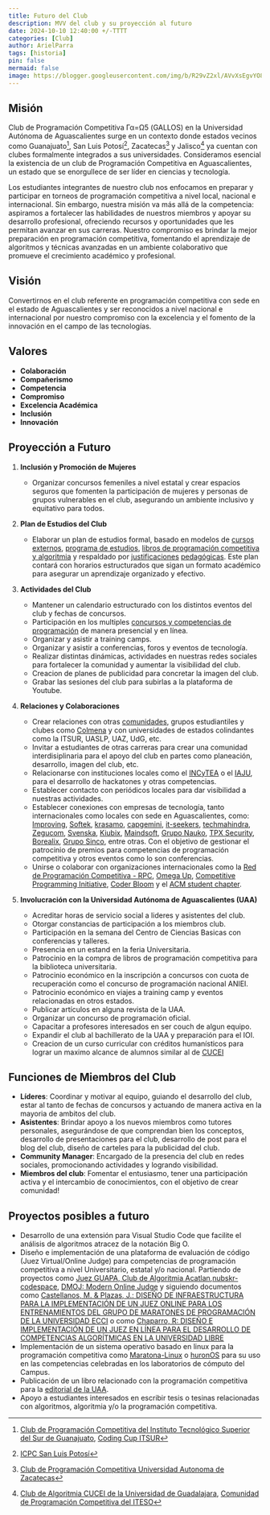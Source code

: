 ```yaml
---
title: Futuro del Club
description: MVV del club y su proyección al futuro 
date: 2024-10-10 12:40:00 +/-TTTT
categories: [Club]
author: ArielParra 
tags: [historia]
pin: false
mermaid: false
image: https://blogger.googleusercontent.com/img/b/R29vZ2xl/AVvXsEgvYO8RSdnPNUE6gz-uPq26p8jG7bUqxfgeAaOAI0V4noTrkrt7DTeaOTGTHpqdXjAed4Pss63sDZIuTkXXI2Fl5Rz2f_zJAVSYiCsqRg8fKKvxaESvQKzFr940Z2qorDGti-cPsS_kU8Q/s1600/vives+en+el+futuro.jpg
---
```


## Misión

Club de Programación Competitiva Γα=Ω5 (GALLOS) en la Universidad Autónoma de Aguascalientes surge en un contexto donde estados vecinos como Guanajuato[^fn-nth-1], San Luis Potosí[^fn-nth-2], Zacatecas[^fn-nth-3] y Jalisco[^fn-nth-4] ya cuentan con clubes formalmente integrados a sus universidades. Consideramos esencial la existencia de un club de Programación Competitiva en Aguascalientes, un estado que se enorgullece de ser líder en ciencias y tecnología. 

Los estudiantes integrantes de nuestro club nos enfocamos en preparar y participar en torneos de programación competitiva a nivel local, nacional e internacional. Sin embargo, nuestra misión va más allá de la competencia: aspiramos a fortalecer las habilidades de nuestros miembros y apoyar su desarrollo profesional, ofreciendo recursos y oportunidades que les permitan avanzar en sus carreras. Nuestro compromiso es brindar la mejor preparación en programación competitiva, fomentando el aprendizaje de algoritmos y técnicas avanzadas en un ambiente colaborativo que promueve el crecimiento académico y profesional.


## Visión

Convertirnos en el club referente en programación competitiva con sede en el estado de Aguascalientes y ser reconocidos a nivel nacional e internacional por nuestro compromiso con la excelencia y el fomento de la innovación en el campo de las tecnologías.

## Valores
- **Colaboración**
- **Compañerismo**
- **Competencia**
- **Compromiso**
- **Excelencia Académica**
- **Inclusión**
- **Innovación**

## Proyección a Futuro

1. **Inclusión y Promoción de Mujeres**
   - Organizar concursos femeniles a nivel estatal y crear espacios seguros que fomenten la participación de mujeres y personas de grupos vulnerables en el club, asegurando un ambiente inclusivo y equitativo para todos.

2. **Plan de Estudios del Club**
   - Elaborar un plan de estudios formal, basado en modelos de [cursos externos](https://cpc-gallos.github.io/blog/Cursos_Externos/), [programa de estudios](https://cpc-gallos.github.io/blog/Cursos_Externos/), [libros de programación competitiva y algoritmia](https://cpc-gallos.github.io/blog/Recursos/#libros-de-programaci%C3%B3n-competitiva-y-algoritmia) y respaldado por [justificaciones](https://www.emorynlp.org/theses-dissertations/honors-thesis-2023-alexandru-rudi) [pedagógicas](https://people.cs.uchicago.edu/~borja/pubs/sigcse2016-programming-contests.pdf). Este plan contará con horarios estructurados que sigan un formato académico para asegurar un aprendizaje organizado y efectivo.

3. **Actividades del Club**
   - Mantener un calendario estructurado con los distintos eventos del club y fechas de concursos.
   - Participación en los multiples [concursos y competencias de programación](https://cpc-gallos.github.io/blog/Concursos/) de manera presencial y en línea.
   - Organizar y asistir a training camps.
   - Organizar y asistir a conferencias, foros y eventos de tecnología.
   - Realizar distintas dinámicas, actividades  en nuestras redes sociales para fortalecer la comunidad y aumentar la visibilidad del club.
   - Creacion de planes de publicidad para concretar la imagen del club.
   - Grabar las sesiones del club para subirlas a la plataforma de Youtube.

4. **Relaciones y Colaboraciones**
   - Crear relaciones con otras [comunidades](https://cpc-gallos.github.io/blog/Comunidades/), grupos estudiantiles y clubes como [Colmena](https://www.facebook.com/colmenaccademy) y con universidades de estados colindantes como la ITSUR, UASLP, UAZ, UdG, etc.
   - Invitar a estudiantes de otras carreras para crear una comunidad interdisiplinaria para el apoyo del club en partes como planeación, desarrollo, imagen del club, etc.
   - Relacionarse con instituciones locales como el [INCyTEA](https://www.aguascalientes.gob.mx/incytea/) o el [IAJU](https://www.aguascalientes.gob.mx/iaju/), para el desarrollo de hackatones y otras competencias.
   - Establecer contacto con periódicos locales para dar visibilidad a nuestras actividades.
   - Establecer conexiones con empresas de tecnología, tanto internacionales como locales con sede en Aguascalientes, como: [Improving](https://www.improving.com/es-MX/locations/aguascalientes/?region=mx), [Softek](https://www.softtek.com/es/), [krasamo](https://www.krasamo.com/), [capgemini](https://www.capgemini.com/mx-es/sobre-nosotros/locations/), [it-seekers](https://it-seekers.com/), [techmahindra](https://www.techmahindra.com/), [Zegucom](https://www.zegucom.com.mx/), [Svenska](https://www.svenska.com.mx/), [Kiubix](https://kiubix.mx/), [Maindsoft](https://maindsoft.net/), [Grupo Nauko](https://www.gruponauko.com/#/home), [TPX Security](https://tpx.security/), [Borealix](https://borealix.io/), [Grupo Sinco](https://gruposinco.com.mx/), entre otras. Con el objetivo de gestionar el patrocinio de premios para competencias de programación competitiva y otros eventos como lo son conferencias.
   - Unirse o colaborar con organizaciones internacionales como la [Red de Programación Competitiva - RPC](https://redprogramacioncompetitiva.com/), [Omega Up](https://omegaup.com/), [Competitive Programming Initiative](https://joincpi.org/clubs), [Coder Bloom](https://coderbloom.org/) y el [ACM student chapter](https://www.acm.org/chapters/students).

5. **Involucración con la Universidad Autónoma de Aguascalientes (UAA)**
   - Acreditar horas de servicio social a lideres y asistentes del club.
   - Otorgar constancias de participación a los miembros club.
   - Participación en la semana del Centro de Ciencias Basicas con conferencias y talleres.
   - Presencia en un estand en la feria Universitaria.
   - Patrocinio en la compra de libros de programación competitiva para la biblioteca universitaria.
   - Patrocinio económico en la inscripción a concursos con cuota de recuperación como el concurso de programación nacional ANIEI.
   - Patrocinio económico en viajes a training camp y eventos relacionadas en otros estados.
   - Publicar artículos en alguna revista de la UAA.
   - Organizar un concurso de programación oficial.
   - Capacitar a profesores interesados en ser couch de algun equipo.
   - Expandir el club al bachillerato de la UAA y preparación para el IOI.
   - Creacion de un curso curricular con créditos humanísticos para lograr un maximo alcance de alumnos similar al de [CUCEI](https://dcc.cucei.udg.mx/sites/default/files/i5884_algoritmia_1.pdf)

## Funciones de Miembros del Club

- **Líderes**: Coordinar y motivar al equipo, guiando el desarrollo del club, estar al tanto de fechas de concursos y actuando de manera activa en la mayoria de ambitos del club.
- **Asistentes**: Brindar apoyo a los nuevos miembros como tutores personales, asegurándose de que comprendan bien los conceptos, desarrollo de presentaciones para el club, desarrollo de post para el blog del club, diseño de carteles para la publicidad del club.
- **Community Manager**: Encargado de la presencia del club en redes sociales, promocionando actividades y logrando visibilidad.
- **Miembros del club**: Fomentar el entusiasmo, tener una participación activa y el intercambio de conocimientos, con el objetivo de crear comunidad!

## Proyectos posibles a futuro

- Desarrollo de una extensión para Visual Studio Code que facilite el análisis de algoritmos atracez de la notación Big O.
- Diseño e implementación de una plataforma de evaluación de código (Juez Virtual/Online Judge) para competencias de programación competitiva a nivel Universitario, estatal y/o nacional.  Partiendo de proyectos como [Juez GUAPA, Club de Algoritmia Acatlan](https://github.com/Club-de-Algoritmia-Acatlan-GUAPA/juezGUAPA),[nubskr-codespace](https://github.com/nubskr/codespace), [DMOJ: Modern Online Judge](https://github.com/DMOJ/online-judge) y siguiendo documentos como [Castellanos, M. & Plazas, J.: DISEÑO DE INFRAESTRUCTURA PARA LA IMPLEMENTACIÓN DE UN JUEZ ONLINE PARA LOS ENTRENAMIENTOS DEL GRUPO DE MARATONES DE PROGRAMACIÓN DE LA UNIVERSIDAD ECCI](https://repositorio.ecci.edu.co/bitstream/handle/001/2099/Trabajo%20de%20grado.pdf?sequence=1&isAllowed=y) o como [Chaparro, R: DISEÑO E IMPLEMENTACIÓN DE UN JUEZ EN LÍNEA PARA EL DESARROLLO DE COMPETENCIAS ALGORÍTMICAS EN LA UNIVERSIDAD LIBRE](https://repository.unilibre.edu.co/bitstream/handle/10901/8420/Proyecto2014%20-v1-0-1.pdf?sequence=1)
- Implementación de un sistema operativo basado en linux para la programación competitiva como [Maratona-Linux](https://github.com/maratona-linux/maratona-linux) o [huronOS](https://huronos.org/) para su uso en las competencias celebradas en los laboratorios de cómputo del Campus.
- Publicación de un libro relacionado con la programación competitiva para la [editorial de la UAA](https://editorial.uaa.mx/).
- Apoyo a estudiantes interesados en escribir tesis o tesinas relacionadas con algoritmos, algoritmia y/o la programación competitiva.

[^fn-nth-1]: [Club de Programación Competitiva del Instituto Tecnológico Superior del Sur de Guanajuato](https://www.facebook.com/ClubProgramacionITSUR/), [Coding Cup ITSUR](https://www.facebook.com/CodingCupITSUR)
[^fn-nth-2]: [ICPC San Luis Potosí](https://www.facebook.com/icpcsanluis/) 
[^fn-nth-3]: [Club de Programación Competitiva Universidad Autonoma de Zacatecas](https://www.facebook.com/clubpcuaz/) 
[^fn-nth-4]: [Club de Algoritmia CUCEI de la Universidad de Guadalajara](https://www.facebook.com/ClubAlgoritmiaCUCEI/), [Comunidad de Programación Competitiva del ITESO](https://blogs.iteso.mx/acm/) 